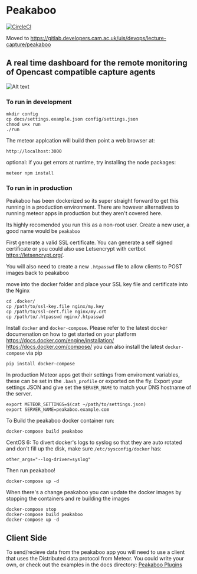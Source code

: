 # Peakaboo

[![CircleCI](https://circleci.com/gh/uisautomation/lecture-capture-peakaboo.svg?style=svg)](https://circleci.com/gh/uisautomation/lecture-capture-peakaboo)


Moved to https://gitlab.developers.cam.ac.uk/uis/devops/lecture-capture/peakaboo


## A real time dashboard for the remote monitoring of Opencast compatible capture agents

![Alt text](docs/peakaboo.png?raw=true "Peakaboo-roomlist")

### To run in development
```shell
mkdir config
cp docs/settings.example.json config/settings.json
chmod u+x run
./run
```
The meteor applcation will build then point a web browser at:
```shell
http://localhost:3000
```

optional: if you get errors at runtime, try installing the node packages:
```shell
meteor npm install
```

### To run in in production
Peakaboo has been dockerized so its super straight forward to get this running in a production environment. There are however alternatives to running meteor apps in production but they aren't covered here.

Its highly recomended you run this as a non-root user. Create a new user, a good name would be `peakaboo`

First generate a valid SSL certificate. You can generate a self signed certificate or you could also use Letsencrypt with certbot https://letsencrypt.org/.

You will also need to create a new `.htpasswd` file to allow clients to POST images back to peakaboo

move into the docker folder and place your SSL key file and certificate into the Nginx
```shell
cd .docker/
cp /path/to/ssl-key.file nginx/my.key
cp /path/to/ssl-cert.file nginx/my.crt
cp /path/to/.htpasswd nginx/.htpasswd
```

Install `docker` and `docker-compose`. Please refer to the latest docker documenation on how to get started on your platform https://docs.docker.com/engine/installation/
https://docs.docker.com/compose/
you can also install the latest `docker-compose` via pip
```shell
pip install docker-compose
```

In production Meteor apps get their settings from enviroment variables, these can be set in the `.bash_profile` or exported on the fly. Export your settings JSON and give set the `SERVER_NAME` to match your DNS hostname of the server.
```shell
export METEOR_SETTINGS=$(cat ~/path/to/settings.json)
export SERVER_NAME=peakaboo.example.com
```

To Build the peakaboo docker container run:

```shell
docker-compose build peakaboo
```
CentOS 6:
To divert docker's logs to syslog so that they are auto rotated and don't fill up the
disk, make sure `/etc/sysconfig/docker` has:

```shell
other_args="--log-driver=syslog"
```

Then run peakaboo!
```
docker-compose up -d
```

When there's a change peakaboo you can update the docker images by stopping the containers and re building the images
```
docker-compose stop
docker-compose build peakaboo
docker-compose up -d
```
Client Side
-----------

To send/recieve data from the peakaboo app you will need to use a client that uses the Distributed data protocol from Meteor. You could write your own, or check out the examples in the docs directory: [Peakaboo Plugins](docs/capture_agent_plugins/examples)
